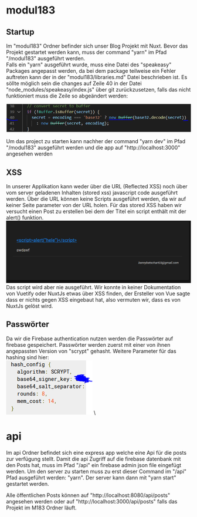 # modul183
## Startup
Im "modul183" Ordner befinder sich unser Blog Projekt mit Nuxt.
Bevor das Projekt gestartet werden kann, muss der command "yarn" im Pfad "/modul183" ausgeführt werden. \
Falls ein "yarn" ausgeführt wurde, muss eine Datei des "speakeasy" Packages angepasst werden, da bei dem package teilweise ein Fehler auftreten kann der in der "modul183/libraries.md" Datei beschrieben ist. Es söllte möglich sein die changes auf Zeile 40 in der Datei "node_modules/speakeasy/index.js" über git zurückzusetzen, falls das nicht funktioniert muss die Zeile so abgeändert werden:

![speakeasy image](./speakeasy.PNG)

Um das project zu starten kann nachher der command "yarn dev" im Pfad "/modul183" ausgeführt werden und die app auf "http://localhost:3000" angesehen werden

## XSS
In unserer Applikation kann weder über die URL (Reflected XSS) noch über vom server geladenen Inhalten (stored xss) javascript code ausgeführt werden.
Über die URL können keine Scripts ausgeführt werden, da wir auf keiner Seite parameter von der URL holen.
Für das stored XSS haben wir versucht einen Post zu erstellen bei dem der Titel ein script enthält mit der alert() funktion. 
![xss image](./xss.PNG)
Das script wird aber nie ausgeführt. Wir konnte in keiner Dokumentation von Vuetify oder NuxtJs etwas über XSS finden, der Ersteller von Vue sagte dass er nichts gegen XSS eingebaut hat, also vermuten wir, dass es von NuxtJs gelöst wird.

## Passwörter
Da wir die Firebase authentication nutzen werden die Passwörter auf firebase gespeichert. Passwörter werden zuerst mit einer von ihnen angepassten Version von "scrypt" gehasht. Weitere Parameter für das hashing sind hier: \
![hashing image](./hashing.PNG) \

# api
Im api Ordner befindet sich eine express app welche eine Api für die posts zur verfügung stellt. 
Damit die api Zugriff auf die firebase datenbank mit den Posts hat, muss im Pfad "/api" ein firebase admin json file eingefügt werden.
Um den server zu starten muss zu erst dieser Command im "/api" Pfad ausgeführt werden: "yarn".
Der server kann dann mit "yarn start" gestartet werden.

Alle öffentlichen Posts können auf "http://localhost:8080/api/posts" angesehen werden oder auf "http://localhost:3000/api/posts" falls das Projekt im M183 Ordner läuft.